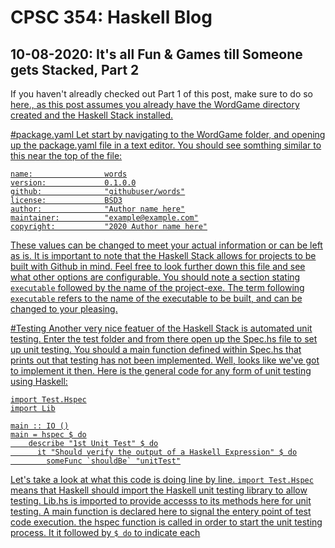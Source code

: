 # CPSC 354: Haskell Blog  

## 10-08-2020:  It's all Fun & Games till Someone gets Stacked, Part 2

If you haven't alreadly checked out Part 1 of this post, make sure to do so <a href="https://github.com/GaryZ700/Haskell_Blog/blob/master/blog4.md">here.</as>, as this post assumes you already have the WordGame directory created and the Haskell Stack installed. 

#package.yaml
Let start by navigating to the WordGame folder, and opening up the package.yaml file in a text editor. You should see somthing similar to this near the top of the file:
<pre><code>name:                words
version:             0.1.0.0
github:              "githubuser/words"
license:             BSD3
author:              "Author name here"
maintainer:          "example@example.com"
copyright:           "2020 Author name here"
</code></pre>
These values can be changed to meet your actual information or can be left as is. It is important to note that the Haskell Stack allows for projects to be built with Github in mind. Feel free to look further down this file and see what other options are configurable. You should note a section stating <code>executable</code> followed by the name of the project-exe. The term following <code>executable</code> refers to the name of the executable to be built, and can be changed to your pleasing.

#Testing
Another very nice featuer of the Haskell Stack is automated unit testing. Enter the test folder and from there open up the Spec.hs file to set up unit testing. You should a main function defined within Spec.hs that prints out that testing has not been implemented. Well, looks like we've got to implement it then. Here is the general code for any form of unit testing using Haskell: 
<pre><code>import Test.Hspec
import Lib

main :: IO ()
main = hspec $ do
    describe "1st Unit Test" $ do
      it "Should verify the output of a Haskell Expression" $ do
        someFunc `shouldBe` "unitTest"
</code></pre>
Let's take a look at what this code is doing line by line. <code>import Test.Hspec</code> means that Haskell should import the Haskell unit testing library to allow testing. Lib.hs is imported to provide accesss to its methods here for unit testing. A main function is declared here to signal the entery point of test code execution. the hspec function is called in order to start the unit testing process. It it followed by <code>$ do</code> to indicate each 
